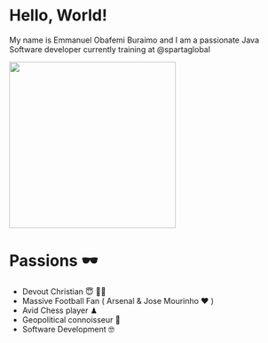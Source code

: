 # Hello, World! 
My name is Emmanuel Obafemi Buraimo and I am a passionate Java Software developer currently training at @spartaglobal

<img src="https://www.coredna.com/web_images/What-is-Git.gif" width = "300px">

# Passions 🕶
- Devout Christian 😇 🙏🏽
- Massive Football Fan ( Arsenal & Jose Mourinho ❤️ )
- Avid Chess player ♟
- Geopolitical connoisseur 🤯
- Software Development 🤓
<!--
**Zinan10/Zinan10** is a ✨ _special_ ✨ repository because its `README.md` (this file) appears on your GitHub profile.

Here are some ideas to get you started:

- 🔭 I’m currently working on ...
- 🌱 I’m currently learning ...
- 👯 I’m looking to collaborate on ...
- 🤔 I’m looking for help with ...
- 💬 Ask me about ...
- 📫 How to reach me: ...
- 😄 Pronouns: ...
- ⚡ Fun fact: ...
-->
